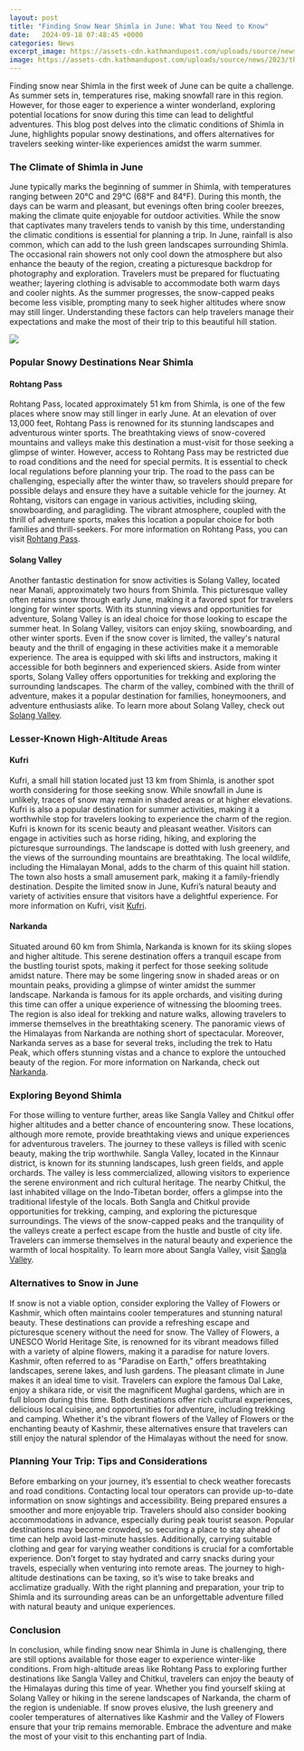 ```yaml
---
layout: post
title: "Finding Snow Near Shimla in June: What You Need to Know"
date:   2024-09-18 07:48:45 +0000
categories: News
excerpt_image: https://assets-cdn.kathmandupost.com/uploads/source/news/2023/third-party/shimlaweb-1682170153.jpg
image: https://assets-cdn.kathmandupost.com/uploads/source/news/2023/third-party/shimlaweb-1682170153.jpg
---
```


Finding snow near Shimla in the first week of June can be quite a challenge. As summer sets in, temperatures rise, making snowfall rare in this region. However, for those eager to experience a winter wonderland, exploring potential locations for snow during this time can lead to delightful adventures. This blog post delves into the climatic conditions of Shimla in June, highlights popular snowy destinations, and offers alternatives for travelers seeking winter-like experiences amidst the warm summer.
### The Climate of Shimla in June
June typically marks the beginning of summer in Shimla, with temperatures ranging between 20°C and 29°C (68°F and 84°F). During this month, the days can be warm and pleasant, but evenings often bring cooler breezes, making the climate quite enjoyable for outdoor activities. While the snow that captivates many travelers tends to vanish by this time, understanding the climatic conditions is essential for planning a trip.
In June, rainfall is also common, which can add to the lush green landscapes surrounding Shimla. The occasional rain showers not only cool down the atmosphere but also enhance the beauty of the region, creating a picturesque backdrop for photography and exploration. Travelers must be prepared for fluctuating weather; layering clothing is advisable to accommodate both warm days and cooler nights. 
As the summer progresses, the snow-capped peaks become less visible, prompting many to seek higher altitudes where snow may still linger. Understanding these factors can help travelers manage their expectations and make the most of their trip to this beautiful hill station.

![](https://assets-cdn.kathmandupost.com/uploads/source/news/2023/third-party/shimlaweb-1682170153.jpg)
### Popular Snowy Destinations Near Shimla
#### Rohtang Pass
Rohtang Pass, located approximately 51 km from Shimla, is one of the few places where snow may still linger in early June. At an elevation of over 13,000 feet, Rohtang Pass is renowned for its stunning landscapes and adventurous winter sports. The breathtaking views of snow-covered mountains and valleys make this destination a must-visit for those seeking a glimpse of winter.
However, access to Rohtang Pass may be restricted due to road conditions and the need for special permits. It is essential to check local regulations before planning your trip. The road to the pass can be challenging, especially after the winter thaw, so travelers should prepare for possible delays and ensure they have a suitable vehicle for the journey. 
At Rohtang, visitors can engage in various activities, including skiing, snowboarding, and paragliding. The vibrant atmosphere, coupled with the thrill of adventure sports, makes this location a popular choice for both families and thrill-seekers. For more information on Rohtang Pass, you can visit [Rohtang Pass](https://us.edu.vn/en/Rohtang_Pass).
#### Solang Valley
Another fantastic destination for snow activities is Solang Valley, located near Manali, approximately two hours from Shimla. This picturesque valley often retains snow through early June, making it a favored spot for travelers longing for winter sports. With its stunning views and opportunities for adventure, Solang Valley is an ideal choice for those looking to escape the summer heat.
In Solang Valley, visitors can enjoy skiing, snowboarding, and other winter sports. Even if the snow cover is limited, the valley's natural beauty and the thrill of engaging in these activities make it a memorable experience. The area is equipped with ski lifts and instructors, making it accessible for both beginners and experienced skiers.
Aside from winter sports, Solang Valley offers opportunities for trekking and exploring the surrounding landscapes. The charm of the valley, combined with the thrill of adventure, makes it a popular destination for families, honeymooners, and adventure enthusiasts alike. To learn more about Solang Valley, check out [Solang Valley](https://us.edu.vn/en/Solang_Valley).
### Lesser-Known High-Altitude Areas
#### Kufri
Kufri, a small hill station located just 13 km from Shimla, is another spot worth considering for those seeking snow. While snowfall in June is unlikely, traces of snow may remain in shaded areas or at higher elevations. Kufri is also a popular destination for summer activities, making it a worthwhile stop for travelers looking to experience the charm of the region.
Kufri is known for its scenic beauty and pleasant weather. Visitors can engage in activities such as horse riding, hiking, and exploring the picturesque surroundings. The landscape is dotted with lush greenery, and the views of the surrounding mountains are breathtaking. The local wildlife, including the Himalayan Monal, adds to the charm of this quaint hill station.
The town also hosts a small amusement park, making it a family-friendly destination. Despite the limited snow in June, Kufri’s natural beauty and variety of activities ensure that visitors have a delightful experience. For more information on Kufri, visit [Kufri](https://us.edu.vn/en/Kufri).
#### Narkanda
Situated around 60 km from Shimla, Narkanda is known for its skiing slopes and higher altitude. This serene destination offers a tranquil escape from the bustling tourist spots, making it perfect for those seeking solitude amidst nature. There may be some lingering snow in shaded areas or on mountain peaks, providing a glimpse of winter amidst the summer landscape.
Narkanda is famous for its apple orchards, and visiting during this time can offer a unique experience of witnessing the blooming trees. The region is also ideal for trekking and nature walks, allowing travelers to immerse themselves in the breathtaking scenery. The panoramic views of the Himalayas from Narkanda are nothing short of spectacular.
Moreover, Narkanda serves as a base for several treks, including the trek to Hatu Peak, which offers stunning vistas and a chance to explore the untouched beauty of the region. For more information on Narkanda, check out [Narkanda](https://us.edu.vn/en/Narkanda).
### Exploring Beyond Shimla
For those willing to venture further, areas like Sangla Valley and Chitkul offer higher altitudes and a better chance of encountering snow. These locations, although more remote, provide breathtaking views and unique experiences for adventurous travelers. The journey to these valleys is filled with scenic beauty, making the trip worthwhile.
Sangla Valley, located in the Kinnaur district, is known for its stunning landscapes, lush green fields, and apple orchards. The valley is less commercialized, allowing visitors to experience the serene environment and rich cultural heritage. The nearby Chitkul, the last inhabited village on the Indo-Tibetan border, offers a glimpse into the traditional lifestyle of the locals.
Both Sangla and Chitkul provide opportunities for trekking, camping, and exploring the picturesque surroundings. The views of the snow-capped peaks and the tranquility of the valleys create a perfect escape from the hustle and bustle of city life. Travelers can immerse themselves in the natural beauty and experience the warmth of local hospitality. To learn more about Sangla Valley, visit [Sangla Valley](https://us.edu.vn/en/Sangla).
### Alternatives to Snow in June
If snow is not a viable option, consider exploring the Valley of Flowers or Kashmir, which often maintains cooler temperatures and stunning natural beauty. These destinations can provide a refreshing escape and picturesque scenery without the need for snow. The Valley of Flowers, a UNESCO World Heritage Site, is renowned for its vibrant meadows filled with a variety of alpine flowers, making it a paradise for nature lovers.
Kashmir, often referred to as "Paradise on Earth," offers breathtaking landscapes, serene lakes, and lush gardens. The pleasant climate in June makes it an ideal time to visit. Travelers can explore the famous Dal Lake, enjoy a shikara ride, or visit the magnificent Mughal gardens, which are in full bloom during this time.
Both destinations offer rich cultural experiences, delicious local cuisine, and opportunities for adventure, including trekking and camping. Whether it's the vibrant flowers of the Valley of Flowers or the enchanting beauty of Kashmir, these alternatives ensure that travelers can still enjoy the natural splendor of the Himalayas without the need for snow.
### Planning Your Trip: Tips and Considerations
Before embarking on your journey, it’s essential to check weather forecasts and road conditions. Contacting local tour operators can provide up-to-date information on snow sightings and accessibility. Being prepared ensures a smoother and more enjoyable trip. 
Travelers should also consider booking accommodations in advance, especially during peak tourist season. Popular destinations may become crowded, so securing a place to stay ahead of time can help avoid last-minute hassles. Additionally, carrying suitable clothing and gear for varying weather conditions is crucial for a comfortable experience.
Don’t forget to stay hydrated and carry snacks during your travels, especially when venturing into remote areas. The journey to high-altitude destinations can be taxing, so it’s wise to take breaks and acclimatize gradually. With the right planning and preparation, your trip to Shimla and its surrounding areas can be an unforgettable adventure filled with natural beauty and unique experiences.
### Conclusion
In conclusion, while finding snow near Shimla in June is challenging, there are still options available for those eager to experience winter-like conditions. From high-altitude areas like Rohtang Pass to exploring further destinations like Sangla Valley and Chitkul, travelers can enjoy the beauty of the Himalayas during this time of year. 
Whether you find yourself skiing at Solang Valley or hiking in the serene landscapes of Narkanda, the charm of the region is undeniable. If snow proves elusive, the lush greenery and cooler temperatures of alternatives like Kashmir and the Valley of Flowers ensure that your trip remains memorable. Embrace the adventure and make the most of your visit to this enchanting part of India.